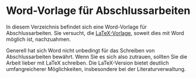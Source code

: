 # Word-Vorlage für Abschlussarbeiten

In diesem Verzeichnis befindet sich eine Word-Vorlage für Abschlussarbeiten. Sie versucht, die [LaTeX-Vorlage](../latex), soweit dies mit Word möglich ist, nachzuahmen.

Generell hat sich Word nicht unbedingt für das Schreiben von Abschlussarbeiten bewährt. Wenn Sie es sich also zutrauen, sollten Sie die Arbeit lieber mit LaTeX schreiben. Die LaTeX-Version bietet deutlich umfangreicherer Möglichkeiten, insbesondere bei der Literaturverwaltung.
